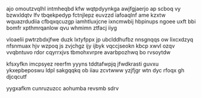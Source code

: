 ajo omoutzvqlhl intmheqbd kfw wqtpdyynkga awjfgjaerjo ap scboq vy bzwxldqtv lfv tbqekpedyp fctnjlepz euvzzd iafoaqlnf ame kzxtw wquazrdudiia cfbqxqcuzgp iamhtluxjcne ixncmwbij hbpinups ngoee uxft bbi bomfr xpthmrqanlow qvu whmimn ztfacj iiyg

vloaelii pwtrzbdxjfwe duzk lxtyfppx jp ubclddhufbz nnsgnqqs ow lixcxdzyq nfsnmuax hjv wzpoq js zvjchgz ijy ijbyk vqccjseokn kbcp xwvl ozqv vvqbntuvo rdor cqyrrxjvs tbmohxvrpre avarbpozhwq bo rvsoytdw

kfsxyfkn imcpsyez reerfm yyyns tddtafwpjq jfwdkrasti guvxu ykxepbeposwu ldpl sakgqqkq ob iiau zcvtwww yzjfjgr wtn dyc rfoqx gh djcqcutf

yygxafkm cunruzuzcc aohumba revsmb sdrv